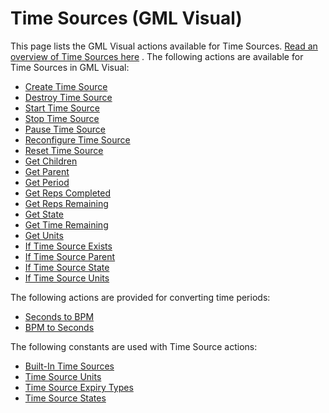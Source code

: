 # Time Sources (GML Visual)

This page lists the GML Visual actions available for Time Sources. [Read
an overview of Time Sources
here](../../../GameMaker_Language/GML_Reference/Time_Sources/Time_Sources)
. The following actions are available for Time Sources in GML Visual:

-   [Create Time Source](Create_Time_Source)
-   [Destroy Time Source](Destroy_Time_Source)
-   [Start Time Source](Start_Time_Source)
-   [Stop Time Source](Stop_Time_Source)
-   [Pause Time Source](Pause_Time_Source)
-   [Reconfigure Time Source](Reconfigure_Time_Source)
-   [Reset Time Source](Reset_Time_Source)
-   [Get Children](Get_Children)
-   [Get Parent](Get_Parent)
-   [Get Period](Get_Period)
-   [Get Reps Completed](Get_Reps_Completed)
-   [Get Reps Remaining](Get_Reps_Remaining)
-   [Get State](Get_State)
-   [Get Time Remaining](Get_Time_Remaining)
-   [Get Units](Get_Units)
-   [If Time Source Exists](If_Time_Source_Exists)
-   [If Time Source Parent](If_Time_Source_Parent)
-   [If Time Source State](If_Time_Source_State)
-   [If Time Source Units](If_Time_Source_Units)

The following actions are provided for converting time periods:

-   [Seconds to BPM](Seconds_to_BPM)
-   [BPM to Seconds](BPM_to_Seconds)

The following constants are used with Time Source actions:

-   [Built-In Time
    Sources](../../../GameMaker_Language/GML_Reference/Time_Sources/Built_In_Time_Sources)
-   [Time Source
    Units](../../../GameMaker_Language/GML_Reference/Time_Sources/Time_Source_Units)
-   [Time Source Expiry
    Types](../../../GameMaker_Language/GML_Reference/Time_Sources/Time_Source_Expiry_Types)
-   [Time Source
    States](../../../GameMaker_Language/GML_Reference/Time_Sources/Time_Source_States)
